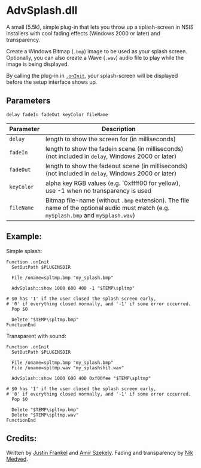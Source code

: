 # AdvSplash.dll 

A small (5.5k), simple plug-in that lets you throw up a splash-screen in NSIS installers with cool fading effects (Windows 2000 or later) and transparency.

Create a Windows Bitmap (`.bmp`) image to be used as your splash screen. Optionally, you can also create a Wave (`.wav`) audio file to play while the image is being displayed.

By calling the plug-in in [`.onInit`][1], your splash-screen will be displayed before the setup interface shows up.

## Parameters

    delay fadeIn fadeOut keyColor fileName

Parameter | Description
----------|------------
`delay`   | length to show the screen for (in milliseconds)
`fadeIn`  | length to show the fadein scene (in milliseconds) (not included in `delay`, Windows 2000 or later)
`fadeOut` | length to show the fadeout scene (in milliseconds) (not included in `delay`, Windows 2000 or later)
`keyColor`| alpha key RGB values (e.g. `0xffff00 for yellow), use -1 when no transparency is used
`fileName`| Bitmap file-name (without `.bmp` extension). The file name of the optional audio must match (e.g. `mySplash.bmp` and `mySplash.wav`)

## Example:

Simple splash:

    Function .onInit
      SetOutPath $PLUGINSDIR
      
      File /oname=spltmp.bmp "my_splash.bmp"

      AdvSplash::show 1000 600 400 -1 "$TEMP\spltmp"

    # $0 has '1' if the user closed the splash screen early,
    # '0' if everything closed normally, and '-1' if some error occurred.
      Pop $0

      Delete "$TEMP\spltmp.bmp"
    FunctionEnd

Transparent with sound:

    Function .onInit
      SetOutPath $PLUGINSDIR
      
      File /oname=spltmp.bmp "my_splash.bmp"
      File /oname=spltmp.wav "my_splashshit.wav"

      AdvSplash::show 1000 600 400 0xf00fee "$TEMP\spltmp"

    # $0 has '1' if the user closed the splash screen early,
    # '0' if everything closed normally, and '-1' if some error occurred.
      Pop $0

      Delete "$TEMP\spltmp.bmp"
      Delete "$TEMP\spltmp.wav"
    FunctionEnd

## Credits:

Written by [Justin Frankel](https://en.wikipedia.org/wiki/Justin_Frankel) and [Amir Szekely][3]. Fading and transparency by [Nik Medved][4].

[1]: ../Callbacks/onInit.markdown
[2]: https://en.wikipedia.org/wiki/Justin_Frankel
[3]: http://nsis.sourceforge.net/User:Kichik
[4]: http://nsis.sourceforge.net/User:Brainsucker